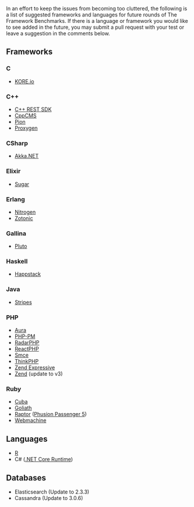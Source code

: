 In an effort to keep the issues from becoming too cluttered, the following is a list of suggested frameworks and languages for future rounds of The Framework Benchmarks. If there is a language or framework you would like to see added in the future, you may submit a pull request with your test or leave a suggestion in the comments below.

## Frameworks

### C
* [KORE.io](https://github.com/jorisvink/kore)

### C++
* [C++ REST SDK](https://github.com/Microsoft/cpprestsdk)
* [CppCMS](http://cppcms.com/wikipp/en/page/main)
* [Pion](https://github.com/splunk/pion)
* [Proxygen](https://github.com/facebook/proxygen)

### CSharp
* [Akka.NET](https://github.com/akkadotnet/akka.net/)

### Elixir
* [Sugar](https://sugar-framework.github.io/)

### Erlang
* [Nitrogen](https://github.com/nitrogen/nitrogen)
* [Zotonic](https://github.com/zotonic/zotonic)

### Gallina
* [Pluto](https://github.com/coq-concurrency/pluto)

### Haskell
* [Happstack](http://www.happstack.com/page/view-page-slug/1/happstack)

### Java
* [Stripes](https://github.com/StripesFramework/stripes)

### PHP
* [Aura](http://auraphp.com/)
* [PHP-PM](https://github.com/php-pm/php-pm)
* [RadarPHP](https://github.com/radarphp/Radar.Project)
* [ReactPHP](https://github.com/reactphp/react)
* [Smce](https://github.com/peterkokot/smceframework-MVC)
* [ThinkPHP](https://github.com/top-think/think)
* [Zend Expressive](https://github.com/zendframework/zend-expressive)
* [Zend](https://framework.zend.com/) (update to v3)

### Ruby
* [Cuba](https://github.com/soveran/cuba)
* [Goliath](https://github.com/postrank-labs/goliath)
* [Raptor](https://github.com/garybernhardt/raptor) ([Phusion Passenger 5](https://github.com/phusion/passenger))
* [Webmachine](https://github.com/webmachine/webmachine-ruby)

## Languages
* [R](https://www.r-project.org/)
* C# ([.NET Core Runtime](https://github.com/dotnet/cli))

## Databases

* Elasticsearch (Update to 2.3.3)
* Cassandra (Update to 3.0.6)